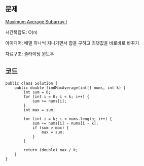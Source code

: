 ## 문제

[Maximum Average Subarray I](https://leetcode.com/problems/maximum-average-subarray-i/)

시간복잡도: O(n)

아이디어: 배열 하나씩 지나가면서 합을 구하고 최댓값을 바로바로 바꾸기

자료구조: 슬라이딩 윈도우


## 코드
```
public class Solution {
    public double findMaxAverage(int[] nums, int k) {
        int sum = 0;
        for (int i = 0; i < k; i++) {
            sum += nums[i];
        }
        int max = sum;
        
        for (int i = k; i < nums.length; i++) {
            sum += nums[i] - nums[i - k];
            if (sum > max) {
                max = sum;
            }
        }
        
        return (double) max / k;
    }
}
```
